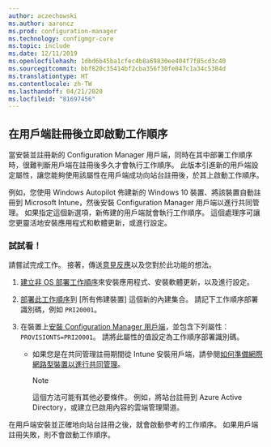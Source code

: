```yaml
---
author: aczechowski
ms.author: aaroncz
ms.prod: configuration-manager
ms.technology: configmgr-core
ms.topic: include
ms.date: 12/11/2019
ms.openlocfilehash: 1dbd6b45ba1cfec4b8a69830ee404f7f85cd3c40
ms.sourcegitcommit: bbf820c35414bf2cba356f30fe047c1a34c5384d
ms.translationtype: HT
ms.contentlocale: zh-TW
ms.lasthandoff: 04/21/2020
ms.locfileid: "81697456"
---
```

## <a name="bootstrap-a-task-sequence-immediately-after-client-registration"></a><a name="bkmk_provisionts"></a> 在用戶端註冊後立即啟動工作順序

<!--5526972-->

當安裝並註冊新的 Configuration Manager 用戶端，同時在其中部署工作順序時，很難判斷用戶端在註冊後多久才會執行工作順序。 此版本引進新的用戶端設定屬性，讓您能夠使用該屬性在用戶端成功向站台註冊後，於其上啟動工作順序。

例如，您使用 Windows Autopilot 佈建新的 Windows 10 裝置、將該裝置自動註冊到 Microsoft Intune，然後安裝 Configuration Manager 用戶端以進行共同管理。 如果指定這個新選項，新佈建的用戶端就會執行工作順序。 這個處理序可讓您更靈活地安裝應用程式和軟體更新，或進行設定。

### <a name="try-it-out"></a>試試看！

請嘗試完成工作。 接著，傳送[意見反應](../../../../understand/find-help.md#product-feedback)以及您對於此功能的想法。

1. [建立非 OS 部署工作順序](../../../../../osd/deploy-use/create-a-task-sequence-for-non-operating-system-deployments.md)來安裝應用程式、安裝軟體更新，以及進行設定。

1. [部署此工作順序](../../../../../osd/deploy-use/deploy-a-task-sequence.md)到 [所有佈建裝置]  這個新的內建集合。 請記下工作順序部署識別碼，例如 `PRI20001`。

1. 在裝置上[安裝 Configuration Manager 用戶端](../../../../clients/deploy/deploy-clients-to-windows-computers.md#BKMK_Manual)，並包含下列屬性：`PROVISIONTS=PRI20001`。 請將此屬性的值設定為工作順序部署識別碼。

    - 如果您是在共同管理註冊期間從 Intune 安裝用戶端，請參閱[如何準備網際網路型裝置以進行共同管理](../../../../../comanage/how-to-prepare-Win10.md)。

      > [!NOTE]
      > 這個方法可能有其他必要條件。 例如，將站台註冊到 Azure Active Directory，或建立已啟用內容的雲端管理閘道。

在用戶端安裝並正確地向站台註冊之後，就會啟動參考的工作順序。 如果用戶端註冊失敗，則不會啟動工作順序。
